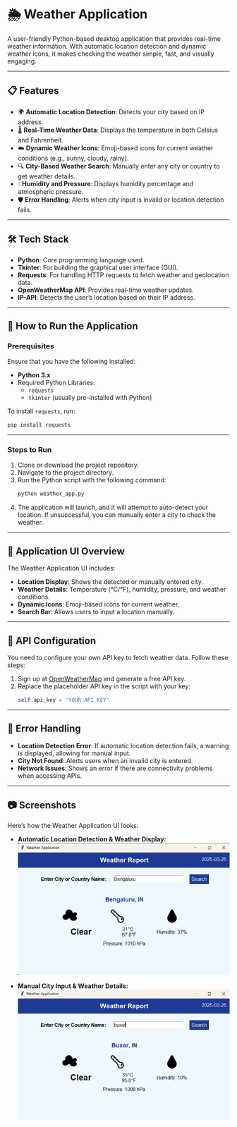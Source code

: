 # 🌦 Weather Application  

A user-friendly Python-based desktop application that provides real-time weather information. With automatic location detection and dynamic weather icons, it makes checking the weather simple, fast, and visually engaging.

---

## 📋 Features  
- 🌍 **Automatic Location Detection**: Detects your city based on IP address.  
- 🌡️ **Real-Time Weather Data**: Displays the temperature in both Celsius and Fahrenheit.  
- ☁️ **Dynamic Weather Icons**: Emoji-based icons for current weather conditions (e.g., sunny, cloudy, rainy).  
- 🔍 **City-Based Weather Search**: Manually enter any city or country to get weather details.  
- 💧 **Humidity and Pressure**: Displays humidity percentage and atmospheric pressure.  
- 🛡️ **Error Handling**: Alerts when city input is invalid or location detection fails.

---

## 🛠️ Tech Stack  
- **Python**: Core programming language used.  
- **Tkinter**: For building the graphical user interface (GUI).  
- **Requests**: For handling HTTP requests to fetch weather and geolocation data.  
- **OpenWeatherMap API**: Provides real-time weather updates.  
- **IP-API**: Detects the user’s location based on their IP address.

---

## 🚀 How to Run the Application  

### Prerequisites  
Ensure that you have the following installed:  
- **Python 3.x**  
- Required Python Libraries:  
  - `requests`  
  - `tkinter` (usually pre-installed with Python)  

To install `requests`, run:  
```bash  
pip install requests  
```  

---

### Steps to Run  
1. Clone or download the project repository.  
2. Navigate to the project directory.  
3. Run the Python script with the following command:  
   ```bash  
   python weather_app.py  
   ```  
4. The application will launch, and it will attempt to auto-detect your location. If unsuccessful, you can manually enter a city to check the weather.

---

## 🌈 Application UI Overview  
The Weather Application UI includes:  
- **Location Display**: Shows the detected or manually entered city.  
- **Weather Details**: Temperature (°C/°F), humidity, pressure, and weather conditions.  
- **Dynamic Icons**: Emoji-based icons for current weather.  
- **Search Bar**: Allows users to input a location manually.

---

## 🔄 API Configuration  
You need to configure your own API key to fetch weather data. Follow these steps:  
1. Sign up at [OpenWeatherMap](https://openweathermap.org/) and generate a free API key.  
2. Replace the placeholder API key in the script with your key:  
   ```python  
   self.api_key = 'YOUR_API_KEY'  
   ```  

---

## 📌 Error Handling  
- **Location Detection Error**: If automatic location detection fails, a warning is displayed, allowing for manual input.  
- **City Not Found**: Alerts users when an invalid city is entered.  
- **Network Issues**: Shows an error if there are connectivity problems when accessing APIs.

---

## 📷 Screenshots  
Here’s how the Weather Application UI looks:  

- **Automatic Location Detection & Weather Display:**  
  ![alt text](image.png)

- **Manual City Input & Weather Details:**  
  ![alt text](image-1.png)

